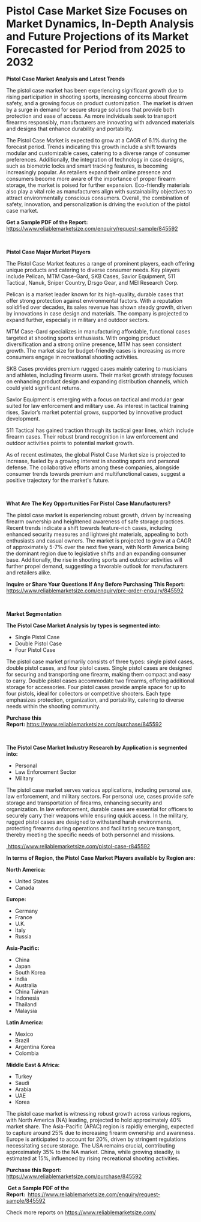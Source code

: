 <p><h1>Pistol Case Market Size Focuses on Market Dynamics, In-Depth Analysis and Future Projections of its Market Forecasted for Period from 2025 to 2032</h1></p><p><strong>Pistol Case Market Analysis and Latest Trends</strong></p>
<p><p>The pistol case market has been experiencing significant growth due to rising participation in shooting sports, increasing concerns about firearm safety, and a growing focus on product customization. The market is driven by a surge in demand for secure storage solutions that provide both protection and ease of access. As more individuals seek to transport firearms responsibly, manufacturers are innovating with advanced materials and designs that enhance durability and portability.</p><p>The Pistol Case Market is expected to grow at a CAGR of 6.1% during the forecast period. Trends indicating this growth include a shift towards modular and customizable cases, catering to a diverse range of consumer preferences. Additionally, the integration of technology in case designs, such as biometric locks and smart tracking features, is becoming increasingly popular. As retailers expand their online presence and consumers become more aware of the importance of proper firearm storage, the market is poised for further expansion. Eco-friendly materials also play a vital role as manufacturers align with sustainability objectives to attract environmentally conscious consumers. Overall, the combination of safety, innovation, and personalization is driving the evolution of the pistol case market.</p></p>
<p><strong>Get a Sample PDF of the Report:&nbsp;</strong> <a href="https://www.reliablemarketsize.com/enquiry/request-sample/845592?utm_campaign=3254&utm_medium=2&utm_source=Github&utm_content=ia&utm_term=04042025&utm_id=pistol-case">https://www.reliablemarketsize.com/enquiry/request-sample/845592</a></p>
<p>&nbsp;</p>
<p><strong>Pistol Case Major Market Players</strong></p>
<p><p>The Pistol Case Market features a range of prominent players, each offering unique products and catering to diverse consumer needs. Key players include Pelican, MTM Case-Gard, SKB Cases, Savior Equipment, 511 Tactical, Nanuk, Sniper Country, Drsgo Gear, and MEI Research Corp.</p><p>Pelican is a market leader known for its high-quality, durable cases that offer strong protection against environmental factors. With a reputation solidified over decades, its sales revenue has shown steady growth, driven by innovations in case design and materials. The company is projected to expand further, especially in military and outdoor sectors.</p><p>MTM Case-Gard specializes in manufacturing affordable, functional cases targeted at shooting sports enthusiasts. With ongoing product diversification and a strong online presence, MTM has seen consistent growth. The market size for budget-friendly cases is increasing as more consumers engage in recreational shooting activities.</p><p>SKB Cases provides premium rugged cases mainly catering to musicians and athletes, including firearm users. Their market growth strategy focuses on enhancing product design and expanding distribution channels, which could yield significant returns.</p><p>Savior Equipment is emerging with a focus on tactical and modular gear suited for law enforcement and military use. As interest in tactical training rises, Savior’s market potential grows, supported by innovative product development.</p><p>511 Tactical has gained traction through its tactical gear lines, which include firearm cases. Their robust brand recognition in law enforcement and outdoor activities points to potential market growth.</p><p>As of recent estimates, the global Pistol Case Market size is projected to increase, fueled by a growing interest in shooting sports and personal defense. The collaborative efforts among these companies, alongside consumer trends towards premium and multifunctional cases, suggest a positive trajectory for the market's future.</p></p>
<p>&nbsp;</p>
<p><strong>What Are The Key Opportunities For Pistol Case Manufacturers?</strong></p>
<p><p>The pistol case market is experiencing robust growth, driven by increasing firearm ownership and heightened awareness of safe storage practices. Recent trends indicate a shift towards feature-rich cases, including enhanced security measures and lightweight materials, appealing to both enthusiasts and casual owners. The market is projected to grow at a CAGR of approximately 5-7% over the next five years, with North America being the dominant region due to legislative shifts and an expanding consumer base. Additionally, the rise in shooting sports and outdoor activities will further propel demand, suggesting a favorable outlook for manufacturers and retailers alike.</p></p>
<p><strong>Inquire or Share Your Questions If Any Before Purchasing This Report:</strong> <a href="https://www.reliablemarketsize.com/enquiry/pre-order-enquiry/845592?utm_campaign=3254&utm_medium=2&utm_source=Github&utm_content=ia&utm_term=04042025&utm_id=pistol-case">https://www.reliablemarketsize.com/enquiry/pre-order-enquiry/845592</a></p>
<p>&nbsp;</p>
<p><strong>Market Segmentation</strong></p>
<p><strong>The Pistol Case Market Analysis by types is segmented into:</strong></p>
<p><ul><li>Single Pistol Case</li><li>Double Pistol Case</li><li>Four Pistol Case</li></ul></p>
<p><p>The pistol case market primarily consists of three types: single pistol cases, double pistol cases, and four pistol cases. Single pistol cases are designed for securing and transporting one firearm, making them compact and easy to carry. Double pistol cases accommodate two firearms, offering additional storage for accessories. Four pistol cases provide ample space for up to four pistols, ideal for collectors or competitive shooters. Each type emphasizes protection, organization, and portability, catering to diverse needs within the shooting community.</p></p>
<p><strong>Purchase this Report:&nbsp;</strong><a href="https://www.reliablemarketsize.com/purchase/845592?utm_campaign=3254&utm_medium=2&utm_source=Github&utm_content=ia&utm_term=04042025&utm_id=pistol-case">https://www.reliablemarketsize.com/purchase/845592</a></p>
<p>&nbsp;</p>
<p><strong>The Pistol Case Market Industry Research by Application is segmented into:</strong></p>
<p><ul><li>Personal</li><li>Law Enforcement Sector</li><li>Military</li></ul></p>
<p><p>The pistol case market serves various applications, including personal use, law enforcement, and military sectors. For personal use, cases provide safe storage and transportation of firearms, enhancing security and organization. In law enforcement, durable cases are essential for officers to securely carry their weapons while ensuring quick access. In the military, rugged pistol cases are designed to withstand harsh environments, protecting firearms during operations and facilitating secure transport, thereby meeting the specific needs of both personnel and missions.</p></p>
<p><a href="https://www.reliablemarketsize.com/pistol-case-r845592?utm_campaign=3254&utm_medium=2&utm_source=Github&utm_content=ia&utm_term=04042025&utm_id=pistol-case">&nbsp;https://www.reliablemarketsize.com/pistol-case-r845592</a></p>
<p><strong>In terms of Region, the Pistol Case Market Players available by Region are:</strong></p>
<p>
    <p> <strong> North America: </strong>
        <ul>
            <li>United States</li>
            <li>Canada</li>
        </ul>
        </p> 
    <p> <strong> Europe: </strong>
        <ul>
            <li>Germany</li>
            <li>France</li>
            <li>U.K.</li>
            <li>Italy</li>
            <li>Russia</li>
        </ul>
        </p> 
    <p> <strong> Asia-Pacific: </strong>
        <ul>
            <li>China</li>
            <li>Japan</li>
            <li>South Korea</li>
            <li>India</li>
            <li>Australia</li>
            <li>China Taiwan</li>
            <li>Indonesia</li>
            <li>Thailand</li>
            <li>Malaysia</li>
        </ul>
        </p> 
    <p> <strong> Latin America: </strong>
        <ul>
            <li>Mexico</li>
            <li>Brazil</li>
            <li>Argentina Korea</li>
            <li>Colombia</li>
        </ul>
        </p> 
    <p> <strong> Middle East & Africa: </strong>
        <ul>
            <li>Turkey</li>
            <li>Saudi</li>
            <li>Arabia</li>
            <li>UAE</li>
            <li>Korea</li>
        </ul>
    </p>
    </p>
<p><p>The pistol case market is witnessing robust growth across various regions, with North America (NA) leading, projected to hold approximately 40% market share. The Asia-Pacific (APAC) region is rapidly emerging, expected to capture around 25% due to increasing firearm ownership and awareness. Europe is anticipated to account for 20%, driven by stringent regulations necessitating secure storage. The USA remains crucial, contributing approximately 35% to the NA market. China, while growing steadily, is estimated at 15%, influenced by rising recreational shooting activities.</p></p>
<p><strong>Purchase this Report: </strong><a href="https://www.reliablemarketsize.com/purchase/845592?utm_campaign=3254&utm_medium=2&utm_source=Github&utm_content=ia&utm_term=04042025&utm_id=pistol-case">https://www.reliablemarketsize.com/purchase/845592</a></p>
<p>&nbsp;<strong>Get a Sample PDF of the Report:&nbsp;&nbsp;</strong><a href="https://www.reliablemarketsize.com/enquiry/request-sample/845592?utm_campaign=3254&utm_medium=2&utm_source=Github&utm_content=ia&utm_term=04042025&utm_id=pistol-case">https://www.reliablemarketsize.com/enquiry/request-sample/845592</a></p>
<p><strong></strong></p>
<p>Check more reports on <a href="https://www.reliablemarketsize.com/?utm_campaign=3254&utm_medium=2&utm_source=Github&utm_content=ia&utm_term=04042025&utm_id=pistol-case">https://www.reliablemarketsize.com/</a></p>